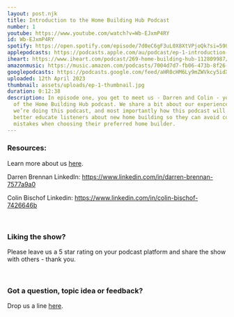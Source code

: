 ```yaml
---
layout: post.njk
title: Introduction to the Home Building Hub Podcast
number: 1
youtube: https://www.youtube.com/watch?v=Wb-EJxmP4RY
id: Wb-EJxmP4RY
spotify: https://open.spotify.com/episode/7d0eC6gF3uL0X8XtVPjoQk?si=590053bd91804fd3
applepodcasts: https://podcasts.apple.com/au/podcast/ep-1-introduction-to-the-home-building-hub-podcast/id1681936589?i=1000608523901
iheart: https://www.iheart.com/podcast/269-home-building-hub-112809987/episode/ep-1-introduction-to-the-112809988/
amazonmusic: https://music.amazon.com/podcasts/7004d7d7-fb06-473b-8f26-8ce9992cac11/episodes/16b1b41a-65ff-44f6-9f4e-f037758f62a3/home-building-hub-ep-1-introduction-to-the-home-building-hub-podcast
googlepodcasts: https://podcasts.google.com/feed/aHR0cHM6Ly9mZWVkcy5idXp6c3Byb3V0LmNvbS8yMTM5MTU1LnJzcw/episode/QnV6enNwcm91dC0xMjYyNzMxMA?sa=X&ved=0CAUQkfYCahcKEwjAqN7S1bP-AhUAAAAAHQAAAAAQAQ
uploaded: 12th April 2023
thumbnail: assets/uploads/ep-1-thumbnail.jpg
duration: 0:12:38
description: In episode one, you get to meet us - Darren and Colin - your hosts
  of the Home Building Hub podcast. We share a bit about our experience, why
  we’re doing this podcast, and most importantly how this podcast will help
  better educate listeners about new home building so they can avoid costly
  mistakes when choosing their preferred home builder.
---
```

### Resources:  
Learn more about us <a href="/meet-hosts" id="intext-link" target="_blank">here</a>.

Darren Brennan LinkedIn: <a href="https://www.linkedin.com/in/darren-brennan-7577a9a0" id="intext-link" target="_blank">https://www.linkedin.com/in/darren-brennan-7577a9a0</a>

Colin Bischof Linkedin: <a href="https://www.linkedin.com/in/colin-bischof-7426646b" id="intext-link" target="_blank">https://www.linkedin.com/in/colin-bischof-7426646b</a>

<br>

### Liking the show?
Please leave us a 5 star rating on your podcast platform and share the show with others - thank you.

<br>

### Got a question, topic idea or feedback?
Drop us a line <a href="/contact" id="intext-link" target="_blank">here</a>.